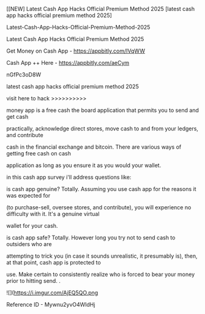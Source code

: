 [[NEW] Latest Cash App Hacks Official Premium Method 2025 [latest cash app hacks official premium method 2025]

Latest-Cash-App-Hacks-Official-Premium-Method-2025

Latest Cash App Hacks Official Premium Method 2025

Get Money on Cash App -  https://appbitly.com/IVqWW


Cash App ++ Here - https://appbitly.com/aeCym


nGfPc3oD8W

latest cash app hacks official premium method 2025

visit here to hack >>>>>>>>>>

money app is a free cash the board application that permits you to send and get cash

practically, acknowledge direct stores, move cash to and from your ledgers, and contribute

cash in the financial exchange and bitcoin. There are various ways of getting free cash on cash

application as long as you ensure it as you would your wallet.

in this cash app survey i'll address questions like:

is cash app genuine? Totally. Assuming you use cash app for the reasons it was expected for

(to purchase-sell, oversee stores, and contribute), you will experience no difficulty with it. It's a genuine virtual

wallet for your cash.

is cash app safe? Totally. However long you try not to send cash to outsiders who are

attempting to trick you (in case it sounds unrealistic, it presumably is), then, at that point, cash app is protected to

use. Make certain to consistently realize who is forced to bear your money prior to hitting send. .

![](https://i.imgur.com/AjEQ5QO.png

Reference ID - Mywnu2yvO4WldHj